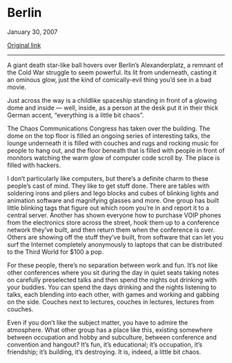 Berlin
======

January 30, 2007

[Original link](http://www.aaronsw.com/weblog/23c3)

* * * * *

A giant death star-like ball hovers over Berlin’s Alexanderplatz, a
remnant of the Cold War struggle to seem powerful. Its lit from
underneath, casting it an ominous glow, just the kind of comically-evil
thing you’d see in a bad movie.

Just across the way is a childlike spaceship standing in front of a
glowing dome and inside — well, inside, as a person at the desk put it
in their thick German accent, “everything is a little bit chaos”.

The Chaos Communications Congress has taken over the building. The dome
on the top floor is filled an ongoing series of interesting talks, the
lounge underneath it is filled with couches and rugs and rocking music
for people to hang out, and the floor beneath that is filled with people
in front of monitors watching the warm glow of computer code scroll by.
The place is filled with hackers.

I don’t particularly like computers, but there’s a definite charm to
these people’s cast of mind. They like to get stuff done. There are
tables with soldering irons and pliers and lego blocks and cubes of
blinking lights and animation software and magnifying glasses and more.
One group has built little blinking tags that figure out which room
you’re in and report it to a central server. Another has shown everyone
how to purchase VOIP phones from the electronics store across the
street, hook them up to a conference network they’ve built, and then
return them when the conference is over. Others are showing off the
stuff they’ve built, from software that can let you surf the Internet
completely anonymously to laptops that can be distributed to the Third
World for \$100 a pop.

For these people, there’s no separation between work and fun. It’s not
like other conferences where you sit during the day in quiet seats
taking notes on carefully preselected talks and then spend the nights
out drinking with your buddies. You can spend the days drinking and the
nights listening to talks, each blending into each other, with games and
working and gabbing on the side. Couches next to lectures, couches in
lectures, lectures from couches.

Even if you don’t like the subject matter, you have to admire the
atmosphere. What other group has a place like this, existing somewhere
between occupation and hobby and subculture, between conference and
convention and hangout? It’s fun, it’s educational; it’s occupation,
it’s friendship; it’s building, it’s destroying. It is, indeed, a little
bit chaos.
